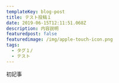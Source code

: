 ```yaml
---
templateKey: blog-post
title: テスト投稿１
date: 2019-06-15T12:11:51.068Z
description: 内容説明
featuredpost: false
featuredimage: /img/apple-touch-icon.png
tags:
  - タグ１/
  - テスト
---
```

初記事